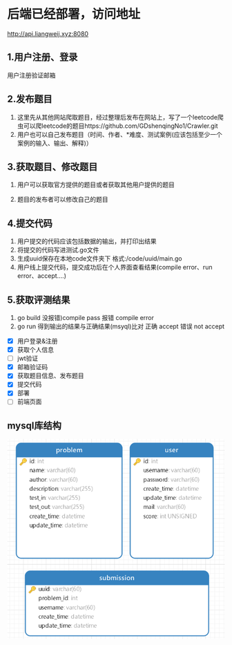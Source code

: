 # 后端已经部署，访问地址

http://api.liangweij.xyz:8080

## 1.用户注册、登录

用户注册验证邮箱



## 2.发布题目 

1. 这里先从其他网站爬取题目，经过整理后发布在网站上，写了一个leetcode爬虫可以爬leetcode的题目https://github.com/GDshenqingNo1/Crawler.git
2. 用户也可以自己发布题目（时间、作者、*难度、测试案例(应该包括至少一个案例的输入、输出、解释)）


## 3.获取题目、修改题目

1. 用户可以获取官方提供的题目或者获取其他用户提供的题目

2. 题目的发布者可以修改自己的题目




## 4.提交代码

1. 用户提交的代码应该包括数据的输出，并打印出结果
2. 将提交的代码写进测试.go文件
3. 生成uuid保存在本地code文件夹下 格式:/code/uuid/main.go
4. 用户线上提交代码，提交成功后在个人界面查看结果(compile error、run error、accept....)



## 5.获取评测结果

1. go build 没报错)compile pass 报错 compile error
2. go run 得到输出的结果与正确结果(msyql)比对 正确 accept 错误 not accept



- [x] 用户登录&注册
- [x] 获取个人信息
- [ ] jwt验证
- [x] 邮箱验证码
- [x] 获取题目信息、发布题目
- [x] 提交代码
- [x] 部署
- [ ] 前端页面

## mysql库结构

![mysql](.\mysql.png)
